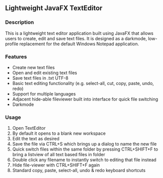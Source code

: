 Lightweight JavaFX TextEditor
-----------------------------

### Description

This is a lightweight text editor application built using JavaFX that allows users to create, edit and save text files. It is designed as a darkmode, low-profile replacement for the default Windows Notepad application.

### Features

-   Create new text files
-   Open and edit existing text files
-   Save text files in .txt UTF-8
-   Basic text editing functionality (e.g. select-all, cut, copy, paste, undo, redo)
-   Support for multiple languages
-   Adjacent hide-able fileviewer built into interface for quick file switching
-   Darkmode

### Usage

1.  Open TextEditor
2.  By default it opens to a blank new workspace
3.  Edit the text as desired
4.  Save the file via CTRL+S which brings up a dialog to name the new file
5.  Quick switch files within the same folder by pressing CTRL+SHIFT+F to bring a listview of all text based files in folder
6.  Double click any filename to instantly switch to editing that file instead
7.  Hide file-viewer with CTRL+SHIFT+F again
7.  Standard copy, paste, select-all, undo & redo keyboard shortcuts
